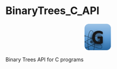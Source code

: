 # BinaryTrees_C_API

<p align="center">
  <a href="https://www.linkedin.com/in/guru-sarath-t-4ab648131/">
    <img src="https://github.com/gurusarath1/Snippets/blob/master/GitHubLogo_G_iconSize.png" alt="Guru Sarath T" width="72" height="72">
  </a>
</p>


Binary Trees API for C programs
